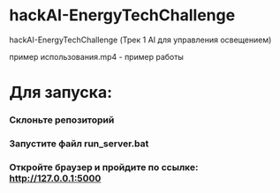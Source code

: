 # hackAI-EnergyTechChallenge
hackAI-EnergyTechChallenge (Трек 1 AI для управления освещением)

пример использования.mp4 - пример работы

# Для запуска:
### Cклоньте репозиторий
### Запустите файл run_server.bat
### Откройте браузер и пройдите по ссылке: http://127.0.0.1:5000
